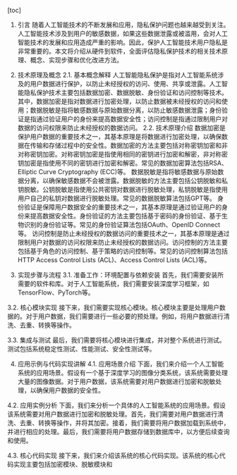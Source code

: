 
[toc]                    
                
                
1. 引言
随着人工智能技术的不断发展和应用，隐私保护问题也越来越受到关注。人工智能技术涉及到用户的敏感数据，如果这些数据泄露或被滥用，会对人工智能技术的发展和应用造成严重的影响。因此，保护人工智能技术用户隐私是非常重要的。本文将介绍从硬件到软件，全面评估隐私保护技术的相关技术原理、概念、实现步骤和优化改进方法。
2. 技术原理及概念
2.1. 基本概念解释
人工智能隐私保护是指对人工智能系统涉及的用户数据进行保护，以防止未经授权的访问、使用、共享或泄露。人工智能隐私保护技术主要包括数据加密、数据脱敏、身份验证和访问控制等技术。其中，数据加密是指对数据进行加密处理，以防止数据被未经授权的访问和使用；数据脱敏是指将敏感数据与原始数据分离，以防止敏感数据泄露；身份验证是指通过验证用户的身份来提高数据安全性；访问控制是指通过限制用户对数据的访问权限来防止未经授权的数据访问。
2.2. 技术原理介绍
数据加密是保护用户数据的重要技术之一，其基本原理是将数据进行加密处理，以确保数据在传输和存储过程中的安全性。数据加密的方法主要包括对称密钥加密和非对称密钥加密。对称密钥加密是指使用相同的密钥进行加密和解密，非对称密钥加密是指使用不同的密钥进行加密和解密。常见的数据加密算法包括RSA、Elliptic Curve Cryptography (ECC)等。
数据脱敏是指将敏感数据与原始数据分离，以确保敏感数据不会被泄露。数据脱敏的方法主要包括公钥脱敏和私钥脱敏。公钥脱敏是指使用公共密钥对数据进行脱敏处理，私钥脱敏是指使用用户自己的私钥对数据进行脱敏处理。常见的数据脱敏算法包括GPT等。
身份验证是保障用户数据安全的重要技术之一，其基本原理是通过验证用户的身份来提高数据安全性。身份验证的方法主要包括基于密码的身份验证、基于生物识别的身份验证等。常见的身份验证算法包括OAuth、OpenID Connect等。
访问控制是防止未经授权的数据访问的重要技术之一，其基本原理是通过限制用户对数据的访问权限来防止未经授权的数据访问。访问控制的方法主要包括基于角色的访问控制、基于策略的访问控制等。常见的访问控制算法包括HTTP Access Control Lists (ACL)、Access Control Lists (ACL)等。

3. 实现步骤与流程
3.1. 准备工作：环境配置与依赖安装
首先，我们需要安装所需要的软件和库。对于人工智能系统，我们需要安装深度学习框架，如TensorFlow、PyTorch等。

3.2. 核心模块实现
接下来，我们需要实现核心模块。核心模块主要是处理用户数据的。对于用户数据，我们需要进行一些必要的预处理。例如，将用户数据进行清洗、去重、转换等操作。

3.3. 集成与测试
最后，我们需要将核心模块进行集成，并对整个系统进行测试。测试包括系统稳定性测试、性能测试、安全性测试等。

4. 应用示例与代码实现讲解
4.1. 应用场景介绍
下面，我们来介绍一个人工智能系统的应用场景。假设有一个基于深度学习的图像分类系统，该系统需要处理大量的图像数据。对于用户数据，该系统需要对用户数据进行加密和脱敏处理，以确保用户数据的安全性。

4.2. 应用实例分析
下面，我们来分析一个具体的人工智能系统的应用场景。假设该系统需要对用户数据进行加密和脱敏处理。首先，我们需要对用户数据进行清洗、去重、转换等操作，并将其加密。接着，我们需要将用户数据加载到系统中，并进行相应的处理。最后，我们需要将用户数据存储到数据库中，以方便后续查询和使用。

4.3. 核心代码实现
接下来，我们来介绍该系统的核心代码实现。该系统的核心代码实现主要包括加密模块、脱敏模块和

